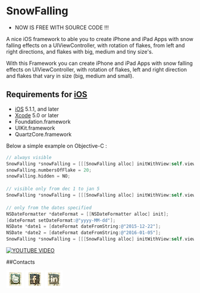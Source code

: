 **SnowFalling**
================

* NOW IS FREE WITH SOURCE CODE !!!

A nice iOS framework to able you to create iPhone and iPad Apps with snow falling effects on a UIViewController, with rotation of flakes, from left and right directions, and flakes with big, medium and tiny size's.

With this Framework you can create iPhone and iPad Apps with snow falling effects on UIViewController, with rotation of flakes, left and right direction and flakes that vary in size (big, medium and small).

## Requirements for [iOS](http://www.wikipedia.org/wiki/IOS)
* [iOS](http://www.wikipedia.org/wiki/IOS) 5.1.1, and later
* [Xcode](http://www.wikipedia.org/wiki/Xcode) 5.0 or later
* Foundation.framework
* UIKit.framework
* QuartzCore.framework

Below a simple example on Objective-C :

```objective-c
// always visible
SnowFalling *snowFalling = [[[SnowFalling alloc] initWithView:self.view] autorelease];
snowFalling.numbersOfFlake = 20;
snowFalling.hidden = NO;

// visible only from dec 1 to jan 5
SnowFalling *snowFalling = [[[SnowFalling alloc] initWithView:self.view autoStartEnd:YES];

// only from the dates specified
NSDateFormatter *dateFormat = [[NSDateFormatter alloc] init];
[dateFormat setDateFormat:@"yyyy-MM-dd"];
NSDate *date1 = [dateFormat dateFromString:@"2015-12-22"];
NSDate *date2 = [dateFormat dateFromString:@"2016-01-05"];
SnowFalling *snowFalling = [[[SnowFalling alloc] initWithView:self.view startDate:date1 endDate:date2];
```

[![YOUTUBE VIDEO](https://github.com/priore/SnowFalling-Demo/raw/master/snowfalling.jpg)](https://www.youtube.com/watch?v=zhx9-5847tM "YOUTUBE VIDEO")

##Contacts

[![TWITTER](/images/twitter.png)](https://twitter.com/DaniloPriore)      [![FACEBOOK](/images/facebook.png)](https://www.facebook.com/prioregroup)      [![LINKED-IN](/images/linked-in.png)](http://it.linkedin.com/in/priore/)
